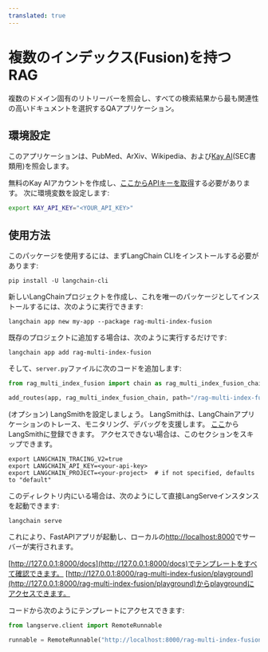 ```yaml
---
translated: true
---
```


# 複数のインデックス(Fusion)を持つRAG

複数のドメイン固有のリトリーバーを照会し、すべての検索結果から最も関連性の高いドキュメントを選択するQAアプリケーション。

## 環境設定

このアプリケーションは、PubMed、ArXiv、Wikipedia、および[Kay AI](https://www.kay.ai)(SEC書類用)を照会します。

無料のKay AIアカウントを作成し、[ここからAPIキーを取得](https://www.kay.ai)する必要があります。
次に環境変数を設定します:

```bash
export KAY_API_KEY="<YOUR_API_KEY>"
```

## 使用方法

このパッケージを使用するには、まずLangChain CLIをインストールする必要があります:

```shell
pip install -U langchain-cli
```

新しいLangChainプロジェクトを作成し、これを唯一のパッケージとしてインストールするには、次のように実行できます:

```shell
langchain app new my-app --package rag-multi-index-fusion
```

既存のプロジェクトに追加する場合は、次のように実行するだけです:

```shell
langchain app add rag-multi-index-fusion
```

そして、`server.py`ファイルに次のコードを追加します:

```python
from rag_multi_index_fusion import chain as rag_multi_index_fusion_chain

add_routes(app, rag_multi_index_fusion_chain, path="/rag-multi-index-fusion")
```

(オプション) LangSmithを設定しましょう。
LangSmithは、LangChainアプリケーションのトレース、モニタリング、デバッグを支援します。
[ここ](https://smith.langchain.com/)からLangSmithに登録できます。
アクセスできない場合は、このセクションをスキップできます。

```shell
export LANGCHAIN_TRACING_V2=true
export LANGCHAIN_API_KEY=<your-api-key>
export LANGCHAIN_PROJECT=<your-project>  # if not specified, defaults to "default"
```

このディレクトリ内にいる場合は、次のようにして直接LangServeインスタンスを起動できます:

```shell
langchain serve
```

これにより、FastAPIアプリが起動し、ローカルの[http://localhost:8000](http://localhost:8000)でサーバーが実行されます。

[http://127.0.0.1:8000/docs](http://127.0.0.1:8000/docs)でテンプレートをすべて確認できます。
[http://127.0.0.1:8000/rag-multi-index-fusion/playground](http://127.0.0.1:8000/rag-multi-index-fusion/playground)からplaygroundにアクセスできます。

コードから次のようにテンプレートにアクセスできます:

```python
from langserve.client import RemoteRunnable

runnable = RemoteRunnable("http://localhost:8000/rag-multi-index-fusion")
```

